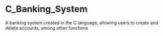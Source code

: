 # C_Banking_System
A banking system created in the C language, allowing users to create and delete accounts, among other functions
